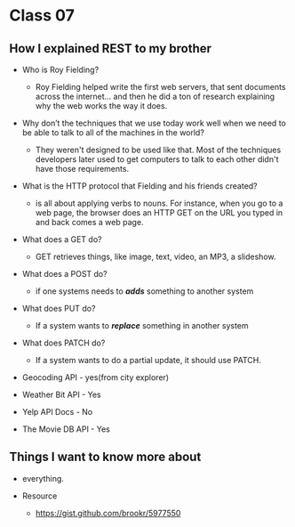 # Class 07

## How I explained REST to my brother

- Who is Roy Fielding?
  - Roy Fielding helped write the first web servers, that sent documents across the internet… and then he did a ton of research explaining why the web works the way it does.

- Why don’t the techniques that we use today work well when we need to be able to talk to all of the machines in the world?
  - They weren't designed to be used like that. Most of the techniques developers later used to get computers to talk to each other didn't have those requirements. 
- What is the HTTP protocol that Fielding and his friends created?
  - is all about applying verbs to nouns. For instance, when you go to a web page, the browser does an HTTP GET on the URL you typed in and back comes a web page.
- What does a GET do?
  - GET retrieves things, like  image, text, video, an MP3, a slideshow.
- What does a POST do?
  - if one systems needs to ***adds*** something to another system
- What does PUT do?
  - If a system wants to ***replace*** something in another system
- What does PATCH do?
  - If a system wants to do a partial update, it should use PATCH.



 - Geocoding API - yes(from city explorer)
 - Weather Bit API - Yes
 - Yelp API Docs - No
 - The Movie DB API - Yes



  ## Things I want to know more about
  - everything. 

- Resource
  - <https://gist.github.com/brookr/5977550>
